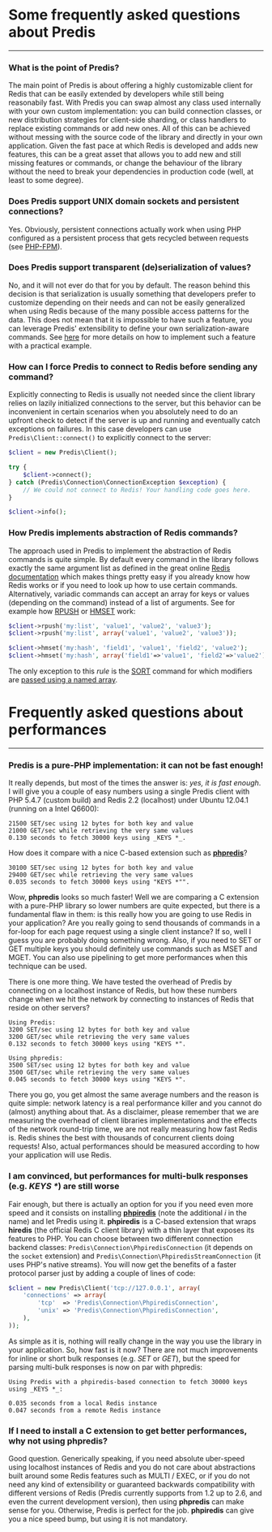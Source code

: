 # Some frequently asked questions about Predis #
_________________________________________________


### What is the point of Predis? ###

The main point of Predis is about offering a highly customizable client for Redis that can be easily
extended by developers while still being reasonabily fast. With Predis you can swap almost any class
used internally with your own custom implementation: you can build connection classes, or new
distribution strategies for client-side sharding, or class handlers to replace existing commands or
add new ones. All of this can be achieved without messing with the source code of the library and
directly in your own application. Given the fast pace at which Redis is developed and adds new
features, this can be a great asset that allows you to add new and still missing features or commands,
or change the behaviour of the library without the need to break your dependencies in production code
(well, at least to some degree).

### Does Predis support UNIX domain sockets and persistent connections? ###

Yes. Obviously, persistent connections actually work when using PHP configured as a persistent process that
gets recycled between requests (see [PHP-FPM](http://php-fpm.org/)).


### Does Predis support transparent (de)serialization of values? ###

No, and it will not ever do that for you by default. The reason behind this decision is that serialization
is usually something that developers prefer to customize depending on their needs and can not be easily
generalized when using Redis because of the many possible access patterns for the data. This does not
mean that it is impossible to have such a feature, you can leverage Predis' extensibility to define your
own serialization-aware commands. See [here](http://github.com/nrk/predis/issues/29#issuecomment-1202624)
for more details on how to implement such a feature with a practical example.


### How can I force Predis to connect to Redis before sending any command? ###

Explicitly connecting to Redis is usually not needed since the client library relies on lazily initialized
connections to the server, but this behavior can be inconvenient in certain scenarios when you absolutely
need to do an upfront check to detect if the server is up and running and eventually catch exceptions on
failures. In this case developers can use `Predis\Client::connect()` to explicitly connect to the server:

```php
$client = new Predis\Client();

try {
    $client->connect();
} catch (Predis\Connection\ConnectionException $exception) {
    // We could not connect to Redis! Your handling code goes here.
}

$client->info();
```


### How Predis implements abstraction of Redis commands? ###

The approach used in Predis to implement the abstraction of Redis commands is quite simple. By default
every command in the library follows exactly the same argument list as defined in the great online
[Redis documentation](http://redis.io/commands) which makes things pretty easy if you already know how
Redis works or if you need to look up how to use certain commands. Alternatively, variadic commands can
accept an array for keys or values (depending on the command) instead of a list of arguments. See for
example how [RPUSH](http://redis.io/commands/rpush) or [HMSET](http://redis.io/commands/hmset) work:

```php
$client->rpush('my:list', 'value1', 'value2', 'value3');                 // values as arguments
$client->rpush('my:list', array('value1', 'value2', 'value3'));          // values as single argument array

$client->hmset('my:hash', 'field1', 'value1', 'field2', 'value2');       // values as arguments
$client->hmset('my:hash', array('field1'=>'value1', 'field2'=>'value2'); // values as single named array
```

The only exception to this _rule_ is the [SORT](http://redis.io/commands/sort) command for which modifiers are
[passed using a named array](tests/Predis/Command/KeySortTest.php#L56-77).



# Frequently asked questions about performances #
_________________________________________________


### Predis is a pure-PHP implementation: it can not be fast enough! ###

It really depends, but most of the times the answer is: _yes, it is fast enough_. I will give you
a couple of easy numbers using a single Predis client with PHP 5.4.7 (custom build) and Redis 2.2
(localhost) under Ubuntu 12.04.1 (running on a Intel Q6600):

    21500 SET/sec using 12 bytes for both key and value
    21000 GET/sec while retrieving the very same values
    0.130 seconds to fetch 30000 keys using _KEYS *_.

How does it compare with a nice C-based extension such as [__phpredis__](http://github.com/nicolasff/phpredis)?

    30100 SET/sec using 12 bytes for both key and value
    29400 GET/sec while retrieving the very same values
    0.035 seconds to fetch 30000 keys using "KEYS *"".

Wow, __phpredis__ looks so much faster! Well we are comparing a C extension with a pure-PHP library so
lower numbers are quite expected, but there is a fundamental flaw in them: is this really how you are
going to use Redis in your application? Are you really going to send thousands of commands in a for-loop
for each page request using a single client instance? If so, well I guess you are probably doing something
wrong. Also, if you need to SET or GET multiple keys you should definitely use commands such as MSET and
MGET. You can also use pipelining to get more performances when this technique can be used.

There is one more thing. We have tested the overhead of Predis by connecting on a localhost instance of
Redis, but how these numbers change when we hit the network by connecting to instances of Redis that
reside on other servers?

    Using Predis:
    3200 SET/sec using 12 bytes for both key and value
    3200 GET/sec while retrieving the very same values
    0.132 seconds to fetch 30000 keys using "KEYS *".

    Using phpredis:
    3500 SET/sec using 12 bytes for both key and value
    3500 GET/sec while retrieving the very same values
    0.045 seconds to fetch 30000 keys using "KEYS *".

There you go, you get almost the same average numbers and the reason is quite simple: network latency
is a real performance killer and you cannot do (almost) anything about that. As a disclaimer, please
remember that we are measuring the overhead of client libraries implementations and the effects of the
network round-trip time, we are not really measuring how fast Redis is. Redis shines the best with
thousands of concurrent clients doing requests! Also, actual performances should be measured according
to how your application will use Redis.


### I am convinced, but performances for multi-bulk responses (e.g. _KEYS *_) are still worse ###

Fair enough, but there is actually an option for you if you need even more speed and it consists on
installing __[phpiredis](http://github.com/nrk/phpiredis)__ (note the additional _i_ in the name)
and let Predis using it. __phpiredis__ is a C-based extension that wraps __hiredis__ (the official
Redis C client library) with a thin layer that exposes its features to PHP. You can choose between
two different connection backend classes: `Predis\Connection\PhpiredisConnection` (it depends on the
`socket` extension) and `Predis\Connection\PhpiredisStreamConnection` (it uses PHP's native streams).
You will now get the benefits of a faster protocol parser just by adding a couple of lines of code:

```php
$client = new Predis\Client('tcp://127.0.0.1', array(
    'connections' => array(
    	'tcp'  => 'Predis\Connection\PhpiredisConnection',
    	'unix' => 'Predis\Connection\PhpiredisConnection',
	),
));
```

As simple as it is, nothing will really change in the way you use the library in your application. So,
how fast is it now? There are not much improvements for inline or short bulk responses (e.g. _SET_ or
_GET_), but the speed for parsing multi-bulk responses is now on par with phpredis:

    Using Predis with a phpiredis-based connection to fetch 30000 keys using _KEYS *_:

    0.035 seconds from a local Redis instance
    0.047 seconds from a remote Redis instance


### If I need to install a C extension to get better performances, why not using phpredis? ###

Good question. Generically speaking, if you need absolute uber-speed using localhost instances of Redis
and you do not care about abstractions built around some Redis features such as MULTI / EXEC, or if you
do not need any kind of extensibility or guaranteed backwards compatibility with different versions of
Redis (Predis currently supports from 1.2 up to 2.6, and even the current development version), then
using __phpredis__ can make sense for you. Otherwise, Predis is perfect for the job. __phpiredis__
can give you a nice speed bump, but using it is not mandatory.
